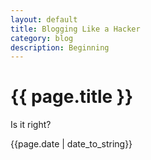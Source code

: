 ```yaml
---
layout: default
title: Blogging Like a Hacker
category: blog
description: Beginning
---
```


{{ page.title }}
====

Is it right?

{{page.date | date_to_string}}